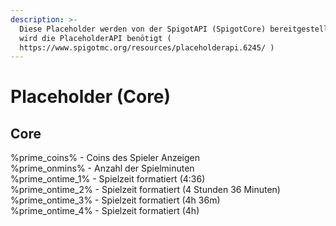 ```yaml
---
description: >-
  Diese Placeholder werden von der SpigotAPI (SpigotCore) bereitgestellt. Es
  wird die PlaceholderAPI benötigt (
  https://www.spigotmc.org/resources/placeholderapi.6245/ )
---
```


# Placeholder \(Core\)

## Core

%prime\_coins% - Coins des Spieler Anzeigen  
%prime\_onmins% - Anzahl der Spielminuten  
%prime\_ontime\_1% - Spielzeit formatiert \(4:36\)  
%prime\_ontime\_2% - Spielzeit formatiert \(4 Stunden 36 Minuten\)  
%prime\_ontime\_3% - Spielzeit formatiert \(4h 36m\)  
%prime\_ontime\_4% - Spielzeit formatiert \(4h\)

